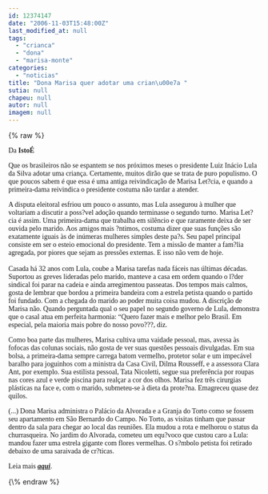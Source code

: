 ```yaml
---
id: 12374147
date: "2006-11-03T15:48:00Z"
last_modified_at: null
tags:
  - "crianca"
  - "dona"
  - "marisa-monte"
categories:
  - "noticias"
title: "Dona Marisa quer adotar uma crian\u00e7a "
sutia: null
chapeu: null
autor: null
imagem: null
---
```

{\% raw %}
<p><P><FONT face=Verdana>Da <STRONG>IstoÉ</STRONG></FONT></P></p>
<p><P><FONT face=Verdana>Que os brasileiros não se espantem se nos próximos meses o presidente Luiz Inácio Lula da Silva adotar uma criança. Certamente, muitos dirão que se trata de puro populismo. O que poucos sabem é que essa é uma antiga reivindicação de Marisa Let?cia, e quando a primeira-dama reivindica o presidente costuma não tardar a atender. </FONT></P></p>
<p><P><FONT face=Verdana>A disputa eleitoral esfriou um pouco o assunto, mas Lula assegurou à mulher que voltariam a discutir a poss?vel adoção quando terminasse o segundo turno. Marisa Let?cia é assim. Uma primeira-dama que trabalha em silêncio e que raramente deixa de ser ouvida pelo marido. Aos amigos mais ?ntimos, costuma dizer que suas funções são exatamente iguais às de inúmeras mulheres simples deste pa?s. Seu papel principal consiste em ser o esteio emocional do presidente. Tem a missão de manter a fam?lia agregada, por piores que sejam as pressões externas. E isso não vem de hoje.<BR>&nbsp;<BR>Casada há 32 anos com Lula, coube a Marisa tarefas nada fáceis nas últimas décadas. Suportou as greves lideradas pelo marido, manteve a casa em ordem quando o l?der sindical foi parar na cadeia e ainda arregimentou passeatas. Dos tempos mais calmos, gosta de lembrar que bordou a primeira bandeira com a estrela petista quando o partido foi fundado. Com a chegada do marido ao poder muita coisa mudou. A discrição de Marisa não. Quando perguntada qual o seu papel no segundo governo de Lula, demonstra que o casal atua em perfeita harmonia: “Quero fazer mais e melhor pelo Brasil. Em especial, pela maioria mais pobre do nosso povo???, diz.</FONT></P></p>
<p><P><FONT face=Verdana>Como boa parte das mulheres, Marisa cultiva uma vaidade pessoal, mas, avessa às fofocas das colunas sociais, não gosta de ver suas questões pessoais divulgadas. Em sua bolsa, a primeira-dama sempre carrega batom vermelho, protetor solar e um impecável baralho para joguinhos com a ministra da Casa Civil, Dilma Rousseff, e a assessora Clara Ant, por exemplo. Sua estilista pessoal, Tata Nicoletti, segue sua preferência por roupas nas cores azul e verde piscina para realçar a cor dos olhos. Marisa fez três cirurgias plásticas na face e, com o marido, submeteu-se à dieta da prote?na. Emagreceu quase dez quilos. </FONT></P></p>
<p><P><FONT face=Verdana>(...) Dona Marisa administra o Palácio da Alvorada e a Granja do Torto como se fossem seu apartamento em São Bernardo do Campo. No Torto, as visitas tinham que passar dentro da sala para chegar ao local das reuniões. Ela mudou a rota e melhorou o status da churrasqueira. No jardim do Alvorada, cometeu um equ?voco que custou caro a Lula: mandou fazer uma estrela gigante com flores vermelhas. O s?mbolo petista foi retirado debaixo de uma saraivada de cr?ticas. </FONT></P></p>
<p><P><FONT face=Verdana>Leia mais <A href=\"https://www.terra.com.br/istoe/\" target=_blank><STRONG><EM>aqui</EM></STRONG></A>.</FONT></P> </p>
{\% endraw %}